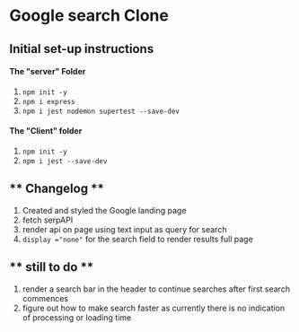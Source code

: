 # Google search Clone

## Initial set-up instructions

#### The "server" Folder

1. `npm init -y`
2. `npm i express`
3. `npm i jest nodemon supertest --save-dev`


#### The "Client" folder

1. `npm init -y`
2. `npm i jest --save-dev`

## ** Changelog **

1. Created and styled the Google landing page
2. fetch serpAPI 
3. render api on page using text input as query for search
4. `display ="none"` for the search field to render results full page

## ** still to do ** 

1. render a search bar in the header to continue searches after first search commences
2. figure out how to make search faster as currently there is no indication of processing or loading time

